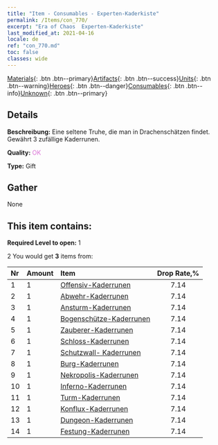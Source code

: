 ```yaml
---
title: "Item - Consumables - Experten-Kaderkiste"
permalink: /Items/con_770/
excerpt: "Era of Chaos  Experten-Kaderkiste"
last_modified_at: 2021-04-16
locale: de
ref: "con_770.md"
toc: false
classes: wide
---
```

 [Materials](/de/Items/){: .btn .btn--primary}[Artifacts](/de/Items/Artifacts/){: .btn .btn--success}[Units](/de/Items/Units/){: .btn .btn--warning}[Heroes](/de/Items/Heroes/){: .btn .btn--danger}[Consumables](/de/Items/Consumables/){: .btn .btn--info}[Unknown](/de/Items/Unknown/){: .btn .btn--primary}

## Details
 **Beschreibung:** Eine seltene Truhe, die man in Drachenschätzen findet. Gewährt 3 zufällige Kaderrunen.

 **Quality:** <span style="color: #DA70D6">OK</span>

 **Type:** Gift

## Gather

  None

## This item contains:

 **Required Level to open:** 1

 2 You would get **3** items  from:

  | Nr | Amount |     Item    | Drop Rate,% |
  |:---|:-------|:------------|:---------:|
  | 1 | 1 | [Offensiv-Kaderrunen](/de/Items/con_734/) | 7.14 | 
  | 2 | 1 | [Abwehr-Kaderrunen](/de/Items/con_739/) | 7.14 | 
  | 3 | 1 | [Ansturm-Kaderrunen](/de/Items/con_741/) | 7.14 | 
  | 4 | 1 | [Bogenschütze-Kaderrunen](/de/Items/con_742/) | 7.14 | 
  | 5 | 1 | [Zauberer-Kaderrunen](/de/Items/con_746/) | 7.14 | 
  | 6 | 1 | [Schloss-Kaderrunen](/de/Items/con_752/) | 7.14 | 
  | 7 | 1 | [Schutzwall- Kaderrunen](/de/Items/con_753/) | 7.14 | 
  | 8 | 1 | [Burg-Kaderrunen](/de/Items/con_754/) | 7.14 | 
  | 9 | 1 | [Nekropolis-Kaderrunen](/de/Items/con_755/) | 7.14 | 
  | 10 | 1 | [Inferno-Kaderrunen](/de/Items/con_777/) | 7.14 | 
  | 11 | 1 | [Turm-Kaderrunen](/de/Items/con_785/) | 7.14 | 
  | 12 | 1 | [Konflux-Kaderrunen](/de/Items/con_791/) | 7.14 | 
  | 13 | 1 | [Dungeon-Kaderrunen](/de/Items/con_792/) | 7.14 | 
  | 14 | 1 | [Festung-Kaderrunen](/de/Items/con_818/) | 7.14 | 
